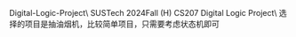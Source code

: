 Digital-Logic-Project\\
SUSTech 2024Fall (H) CS207 Digital Logic Project\\
选择的项目是抽油烟机，比较简单项目，只需要考虑状态机即可
